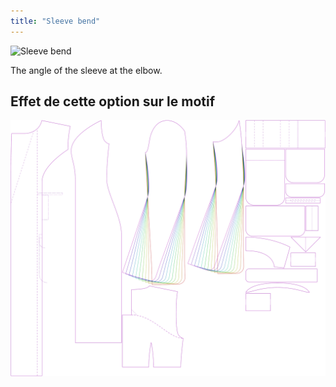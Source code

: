 ```yaml
---
title: "Sleeve bend"
---
```


![Sleeve bend](./sleevebend.svg)

The angle of the sleeve at the elbow.

## Effet de cette option sur le motif

![This image shows the effect of this option by superimposing several variants that have a different value for this option](carlita_sleevebend_sample.svg "Effect of this option on the pattern")
